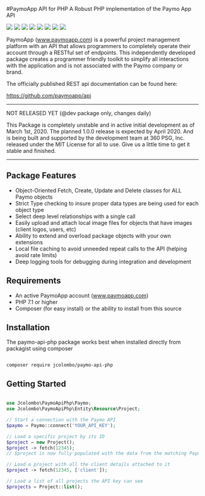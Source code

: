#PaymoApp API for PHP
A Robust PHP implementation of the Paymo App API

![](https://img.shields.io/badge/Status-Not%20Usable-red)
![](https://img.shields.io/badge/Stable-None-blue)
![](https://img.shields.io/badge/Latest-0.0.1-red)
![](https://img.shields.io/badge/Language-PHP-green)
![](https://img.shields.io/github/license/jcolombo/paymo-api-php)
![](https://img.shields.io/github/issues/jcolombo/paymo-api-php)
![](https://img.shields.io/github/forks/jcolombo/paymo-api-php)
![](https://img.shields.io/github/stars/jcolombo/paymo-api-php)


PaymoApp (www.paymoapp.com) is a powerful project management platform with
an API that allows programmers to completely operate their account through
a RESTful set of endpoints. This independently developed package creates a programmer friendly toolkit
to simplify all interactions with the application and is not associated with
the Paymo company or brand.

The officially published REST api documentation can be found here:

https://github.com/paymoapp/api

***
 NOT RELEASED YET (@dev package only, changes daily)
 
 This Package is completely unstable and in active initial development as of March 1st, 2020.
 The planned 1.0.0 release is expected by April 2020. And is being built and supported by the development team at 360 PSG, Inc. released under the MIT License for all to use. Give us a little time to get it stable and finished.
***

## Package Features

- Object-Oriented Fetch, Create, Update and Delete classes for ALL Paymo objects
- Strict Type checking to insure proper data types are being used for each object type
- Select deep level relationships with a single call
- Easily upload and attach local image files for objects that have images (client logos, users, etc)
- Ability to extend and overload package objects with your own extensions
- Local file caching to avoid unneeded repeat calls to the API (helping avoid rate limits)
- Deep logging tools for debugging during integration and development

## Requirements

- An active PaymoApp account (www.paymoapp.com)
- PHP 7.1 or higher
- Composer (for easy install) or the ability to install from this source

## Installation

The paymo-api-php package works best when installed directly from packagist using composer

```

composer require jcolombo/paymo-api-php

```

## Getting Started

```php

use Jcolombo\PaymoApiPhp\Paymo;
use Jcolombo\PaymoApiPhp\Entity\Resource\Project;

// Start a connection with the Paymo API
$paymo = Paymo::connect('YOUR_API_KEY');

// Load a specific project by its ID
$project = new Project();
$project -> fetch(12345);
// $project is now fully populated with the data from the matching Paymo project

// Load a project with all the client details attached to it
$project -> fetch(12345, ['client']);

// Load a list of all projects the API key can see
$projects = Project::list();

```
